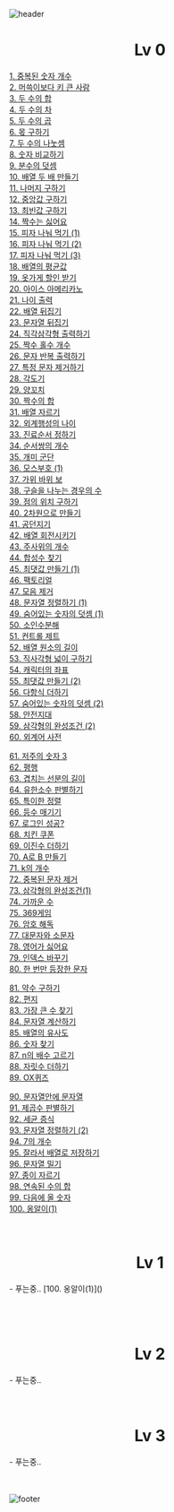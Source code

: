 ![header](https://capsule-render.vercel.app/api?type=waving&color=gradient&customColorList=0,1,2,20&text=🌞🕊️&fontAlign=20)

<h1 align="center">
Lv 0
</h1>

[1. 중복된 숫자 개수](https://github.com/chestnut-CodingTest/programmers_python/blob/main/Lv.%200/%EC%A4%91%EB%B3%B5%EB%90%9C%20%EC%88%AB%EC%9E%90%20%EA%B0%9C%EC%88%98.py)<br/>
[2. 머쓱이보다 키 큰 사람](https://github.com/chestnut-CodingTest/programmers_python/commit/dfacf18c532cad46df6d82329bc35a13ccf1a3c4)<br/>
[3. 두 수의 합](https://github.com/chestnut-CodingTest/programmers_python/blob/main/Lv.%200/%EB%91%90%20%EC%88%98%EC%9D%98%20%ED%95%A9.py)<br/>
[4. 두 수의 차](https://github.com/chestnut-CodingTest/programmers_python/blob/main/Lv.%200/%EB%91%90%20%EC%88%98%EC%9D%98%20%EC%B0%A8.py)<br/>
[5. 두 수의 곱](https://github.com/chestnut-CodingTest/programmers_python/commit/836557ae3417e1245f04744f1d1bad88691a3c2a)<br/>
[6. 몫 구하기](https://github.com/chestnut-CodingTest/programmers_python/blob/main/Lv.%200/%EB%AA%AB%20%EA%B5%AC%ED%95%98%EA%B8%B0.py)<br/>
[7. 두 수의 나눗셈](https://github.com/chestnut-CodingTest/programmers_python/blob/main/Lv.%200/%EB%91%90%20%EC%88%98%EC%9D%98%20%EB%82%98%EB%88%97%EC%85%88.py)<br/>
[8. 숫자 비교하기](https://github.com/chestnut-CodingTest/programmers_python/blob/main/Lv.%200/%EC%88%AB%EC%9E%90%20%EB%B9%84%EA%B5%90%ED%95%98%EA%B8%B0.py)<br/>
[9. 분수의 덧셈](https://github.com/chestnut-CodingTest/programmers_python/blob/main/Lv.%200/%EB%B6%84%EC%88%98%EC%9D%98%20%EB%8D%A7%EC%85%88.py)<br/>
[10. 배열 두 배 만들기](https://github.com/chestnut-CodingTest/programmers_python/blob/main/Lv.%200/%EB%B0%B0%EC%97%B4%20%EB%91%90%EB%B0%B0%20%EB%A7%8C%EB%93%A4%EA%B8%B0.py)<br/>
[11. 나머지 구하기](https://github.com/chestnut-CodingTest/programmers_python/blob/main/Lv.%200/%EB%82%98%EB%A8%B8%EC%A7%80%20%EA%B5%AC%ED%95%98%EA%B8%B0.py)<br/>
[12. 중앙값 구하기](https://github.com/chestnut-CodingTest/programmers_python/commit/76b6e5b802f1acb5c9fbcc7b7eece41996331521)<br/>
[13. 최빈값 구하기](https://github.com/chestnut-CodingTest/programmers_python/commit/23ae8632f2580c2a10aecca57850ce3869d1b78d)<br/>
[14. 짝수는 싫어요](https://github.com/chestnut-CodingTest/programmers_python/blob/main/Lv.%200/%EC%A7%9D%EC%88%98%EB%8A%94%20%EC%8B%AB%EC%96%B4%EC%9A%94.py)<br/>
[15. 피자 나눠 먹기 (1)](https://github.com/chestnut-CodingTest/programmers_python/blob/main/Lv.%200/%ED%94%BC%EC%9E%90%20%EB%82%98%EB%88%A0%20%EB%A8%B9%EA%B8%B0%20(1).py)<br/>
[16. 피자 나눠 먹기 (2)](https://github.com/chestnut-CodingTest/programmers_python/commit/d7d4fa6ff817efb2bd6e46bc6e94f35599516a6c)<br/>
[17. 피자 나눠 먹기 (3)](https://github.com/chestnut-CodingTest/programmers_python/blob/main/Lv.%200/%ED%94%BC%EC%9E%90%20%EB%82%98%EB%88%A0%20%EB%A8%B9%EA%B8%B0%20(3).py)<br/>
[18. 배열의 평균값](https://github.com/chestnut-CodingTest/programmers_python/blob/main/Lv.%200/%EB%B0%B0%EC%97%B4%EC%9D%98%20%ED%8F%89%EA%B7%A0%EA%B0%92.py)<br/>
[19. 옷가게 할인 받기](https://github.com/chestnut-CodingTest/programmers_python/blob/main/Lv.%200/%EC%98%B7%EA%B0%80%EA%B2%8C%20%ED%95%A0%EC%9D%B8%20%EB%B0%9B%EA%B8%B0.py)<br/>
[20. 아이스 아메리카노](https://github.com/chestnut-CodingTest/programmers_python/commit/8e67c98c468e9f6b53290146d433b94a87ee41ef)<br/>
[21. 나이 출력](https://github.com/chestnut-CodingTest/programmers_python/blob/main/Lv.%200/%EB%82%98%EC%9D%B4%20%EC%B6%9C%EB%A0%A5.py)<br/>
[22. 배열 뒤집기](https://github.com/chestnut-CodingTest/programmers_python/blob/main/Lv.%200/%EB%B0%B0%EC%97%B4%20%EB%92%A4%EC%A7%91%EA%B8%B0.py)<br/>
[23. 문자열 뒤집기](https://github.com/chestnut-CodingTest/programmers_python/blob/main/Lv.%200/%EB%AC%B8%EC%9E%90%EC%97%B4%20%EB%92%A4%EC%A7%91%EA%B8%B0.py)<br/>
[24. 직각삼각형 출력하기](https://github.com/chestnut-CodingTest/programmers_python/blob/main/Lv.%200/%EC%A7%81%EA%B0%81%EC%82%BC%EA%B0%81%ED%98%95%20%EC%B6%9C%EB%A0%A5%ED%95%98%EA%B8%B0.py)<br/>
[25. 짝수 홀수 개수](https://github.com/chestnut-CodingTest/programmers_python/blob/main/Lv.%200/%EC%A7%9D%EC%88%98%20%ED%99%80%EC%88%98%20%EA%B0%9C%EC%88%98.py)<br/>
[26. 문자 반복 출력하기](https://github.com/chestnut-CodingTest/programmers_python/blob/main/Lv.%200/%EB%AC%B8%EC%9E%90%20%EB%B0%98%EB%B3%B5%20%EC%B6%9C%EB%A0%A5%ED%95%98%EA%B8%B0.py)<br/>
[27. 특정 문자 제거하기](https://github.com/chestnut-CodingTest/programmers_python/blob/main/Lv.%200/%ED%8A%B9%EC%A0%95%20%EB%AC%B8%EC%9E%90%20%EC%A0%9C%EA%B1%B0%ED%95%98%EA%B8%B0.py)<br/>
[28. 각도기](https://github.com/chestnut-CodingTest/programmers_python/blob/main/Lv.%200/%EA%B0%81%EB%8F%84%EA%B8%B0.py)<br/>
[29. 양꼬치](https://github.com/chestnut-CodingTest/programmers_python/blob/main/Lv.%200/%EC%96%91%EA%BC%AC%EC%B9%98.py)<br/>
[30. 짝수의 합](https://github.com/chestnut-CodingTest/programmers_python/commit/1cf288d8f4a450d4171a6599460b18c33aa02be7)<br/>
[31. 배열 자르기](https://github.com/chestnut-CodingTest/programmers_python/blob/main/Lv.%200/%EB%B0%B0%EC%97%B4%20%EC%9E%90%EB%A5%B4%EA%B8%B0.py)<br/>
[32. 외계행성의 나이](https://github.com/chestnut-CodingTest/programmers_python/blob/main/Lv.%200/%EC%99%B8%EA%B3%84%ED%96%89%EC%84%B1%EC%9D%98%20%EB%82%98%EC%9D%B4.py)<br/>
[33. 진료순서 정하기](https://github.com/chestnut-CodingTest/programmers_python/blob/main/Lv.%200/%EC%A7%84%EB%A3%8C%20%EC%88%9C%EC%84%9C%20%EC%A0%95%ED%95%98%EA%B8%B0.py)<br/>
[34. 순서쌍의 개수](https://github.com/chestnut-CodingTest/programmers_python/blob/main/Lv.%200/%EC%88%9C%EC%84%9C%EC%8C%8D%EC%9D%98%20%EA%B0%9C%EC%88%98.py)<br/>
[35. 개미 군단](https://github.com/chestnut-CodingTest/programmers_python/blob/main/Lv.%200/%EA%B0%9C%EB%AF%B8%20%EA%B5%B0%EB%8B%A8.py)<br/>
[36. 모스부호 (1)](https://github.com/chestnut-CodingTest/programmers_python/blob/main/Lv.%200/%EB%AA%A8%EC%8A%A4%EB%B6%80%ED%98%B8%20(1).py)<br/>
[37. 가위 바위 보](https://github.com/chestnut-CodingTest/programmers_python/blob/main/Lv.%200/%EA%B0%80%EC%9C%84%20%EB%B0%94%EC%9C%84%20%EB%B3%B4.py)<br/>
[38. 구슬을 나누는 경우의 수](https://github.com/chestnut-CodingTest/programmers_python/blob/main/Lv.%200/%EA%B5%AC%EC%8A%AC%EC%9D%84%20%EB%82%98%EB%88%84%EB%8A%94%20%EA%B2%BD%EC%9A%B0%EC%9D%98%20%EC%88%98.py)<br/>
[39. 점의 위치 구하기](https://github.com/chestnut-CodingTest/programmers_python/blob/main/Lv.%200/%EC%A0%90%EC%9D%98%20%EC%9C%84%EC%B9%98%20%EA%B5%AC%ED%95%98%EA%B8%B0.py)<br/>
[40. 2차원으로 만들기](https://github.com/chestnut-CodingTest/programmers_python/blob/main/Lv.%200/2%EC%B0%A8%EC%9B%90%EC%9C%BC%EB%A1%9C%20%EB%A7%8C%EB%93%A4%EA%B8%B0.py)<br/>
[41. 공던지기](https://github.com/chestnut-CodingTest/programmers_python/blob/main/Lv.%200/%EA%B3%B5%20%EB%8D%98%EC%A7%80%EA%B8%B0.py)<br/>
[42. 배열 회전시키기](https://github.com/chestnut-CodingTest/programmers_python/blob/main/Lv.%200/%EB%B0%B0%EC%97%B4%20%ED%9A%8C%EC%A0%84%EC%8B%9C%ED%82%A4%EA%B8%B0.py)<br/>
[43. 주사위의 개수](https://github.com/chestnut-CodingTest/programmers_python/blob/main/Lv.%200/%EC%A3%BC%EC%82%AC%EC%9C%84%EC%9D%98%20%EA%B0%9C%EC%88%98.py)<br/>
[44. 합성수 찾기](https://github.com/chestnut-CodingTest/programmers_python/blob/main/Lv.%200/%ED%95%A9%EC%84%B1%EC%88%98%20%EC%B0%BE%EA%B8%B0.py)<br/>
[45. 최댓값 만들기 (1)](https://github.com/chestnut-CodingTest/programmers_python/blob/main/Lv.%200/%EC%B5%9C%EB%8C%93%EA%B0%92%20%EB%A7%8C%EB%93%A4%EA%B8%B0%20(1).py)<br/>
[46. 팩토리얼](https://github.com/chestnut-CodingTest/programmers_python/blob/main/Lv.%200/%ED%8C%A9%ED%86%A0%EB%A6%AC%EC%96%BC.py)<br/>
[47. 모음 제거](https://github.com/chestnut-CodingTest/programmers_python/blob/main/Lv.%200/%EB%AA%A8%EC%9D%8C%20%EC%A0%9C%EA%B1%B0.py)<br/>
[48. 문자열 정렬하기 (1)](https://github.com/chestnut-CodingTest/programmers_python/blob/main/Lv.%200/%EB%AC%B8%EC%9E%90%EC%97%B4%20%EC%A0%95%EB%A0%AC%ED%95%98%EA%B8%B0%20(1).py)<br/>
[49. 숨어있는 숫자의 덧셈 (1)](https://github.com/chestnut-CodingTest/programmers_python/blob/main/Lv.%200/%EC%88%A8%EC%96%B4%EC%9E%88%EB%8A%94%20%EC%88%AB%EC%9E%90%EC%9D%98%20%EB%8D%A7%EC%85%88%20(1).py)<br/>
[50. 소인수분해](https://github.com/chestnut-CodingTest/programmers_python/blob/main/Lv.%200/%EC%86%8C%EC%9D%B8%EC%88%98%EB%B6%84%ED%95%B4.py)<br/>
[51. 컨트롤 제트](https://github.com/chestnut-CodingTest/programmers_python/blob/main/Lv.%200/%EC%BB%A8%ED%8A%B8%EB%A1%A4%20%EC%A0%9C%ED%8A%B8.py)<br/>
[52. 배열 원소의 길이](https://github.com/chestnut-CodingTest/programmers_python/blob/main/Lv.%200/%EB%B0%B0%EC%97%B4%20%EC%9B%90%EC%86%8C%EC%9D%98%20%EA%B8%B8%EC%9D%B4.py)<br/>
[53. 직사각형 넓이 구하기](https://github.com/chestnut-CodingTest/programmers_python/blob/main/Lv.%200/%EC%A7%81%EC%82%AC%EA%B0%81%ED%98%95%20%EB%84%93%EC%9D%B4%20%EA%B5%AC%ED%95%98%EA%B8%B0.py)<br/>
[54. 캐릭터의 좌표](https://github.com/chestnut-CodingTest/programmers_python/blob/main/Lv.%200/%EC%BA%90%EB%A6%AD%ED%84%B0%EC%9D%98%20%EC%A2%8C%ED%91%9C.py)<br/>
[55. 최댓값 만들기 (2)](https://github.com/chestnut-CodingTest/programmers_python/blob/main/Lv.%200/%EC%B5%9C%EB%8C%93%EA%B0%92%20%EB%A7%8C%EB%93%A4%EA%B8%B0%20(2).py)<br/>
[56. 다항식 더하기](https://github.com/chestnut-CodingTest/programmers_python/blob/main/Lv.%200/%EB%8B%A4%ED%95%AD%EC%8B%9D%20%EB%8D%94%ED%95%98%EA%B8%B0.py)<br/>
[57. 숨어있는 숫자의 덧셈 (2)](https://github.com/chestnut-CodingTest/programmers_python/blob/main/Lv.%200/%EC%88%A8%EC%96%B4%EC%9E%88%EB%8A%94%20%EC%88%AB%EC%9E%90%EC%9D%98%20%EB%8D%A7%EC%85%88%20(2).py)<br/>
[58. 안전지대](https://github.com/chestnut-CodingTest/programmers_python/blob/main/Lv.%200/%EC%95%88%EC%A0%84%EC%A7%80%EB%8C%80.py)<br/>
[59. 삼각형의 완성조건 (2)](https://github.com/chestnut-CodingTest/programmers_python/blob/main/Lv.%200/%EC%82%BC%EA%B0%81%ED%98%95%EC%9D%98%20%EC%99%84%EC%84%B1%EC%A1%B0%EA%B1%B4%20(2).py)<br/>
[60. 외계어 사전](https://github.com/chestnut-CodingTest/programmers_python/blob/main/Lv.%200/%EC%99%B8%EA%B3%84%EC%96%B4%20%EC%82%AC%EC%A0%84.py)<br/>

[61. 저주의 숫자 3](https://github.com/chestnut-CodingTest/programmers_python/blob/main/Lv.%200/%EC%A0%80%EC%A3%BC%EC%9D%98%20%EC%88%AB%EC%9E%903.py)<br/>
[62. 평행](https://github.com/chestnut-CodingTest/programmers_python/blob/main/Lv.%200/%ED%8F%89%ED%96%89.py)<br/>
[63. 겹치는 선분의 길이]()<br/>
[64. 유한소수 판별하기](https://github.com/chestnut-CodingTest/programmers_python/blob/main/Lv.%200/%EC%9C%A0%ED%95%9C%EC%86%8C%EC%88%98%20%ED%8C%90%EB%B3%84%ED%95%98%EA%B8%B0.py)<br/>
[65. 특이한 정렬](https://github.com/chestnut-CodingTest/programmers_python/blob/main/Lv.%200/%ED%8A%B9%EC%9D%B4%ED%95%9C%20%EC%A0%95%EB%A0%AC.py)<br/>
[66. 등수 매기기](https://github.com/chestnut-CodingTest/programmers_python/blob/main/Lv.%200/%EB%93%B1%EC%88%98%20%EB%A7%A4%EA%B8%B0%EA%B8%B0.py)<br/>
[67. 로그인 성공?](https://github.com/chestnut-CodingTest/programmers_python/blob/main/Lv.%200/%EB%A1%9C%EA%B7%B8%EC%9D%B8%20%EC%84%B1%EA%B3%B5.py)<br/>
[68. 치킨 쿠폰](https://github.com/chestnut-CodingTest/programmers_python/blob/main/Lv.%200/%EC%B9%98%ED%82%A8%20%EC%BF%A0%ED%8F%B0.py)<br/>
[69. 이진수 더하기](https://github.com/chestnut-CodingTest/programmers_python/blob/main/Lv.%200/%EC%9D%B4%EC%A7%84%EC%88%98%20%EB%8D%94%ED%95%98%EA%B8%B0.py)<br/>
[70. A로 B 만들기](https://github.com/chestnut-CodingTest/programmers_python/blob/main/Lv.%200/A%EB%A1%9C%20B%EB%A7%8C%EB%93%A4%EA%B8%B0.py)<br/>
[71. k의 개수](https://github.com/chestnut-CodingTest/programmers_python/blob/main/Lv.%200/k%EC%9D%98%20%EA%B0%9C%EC%88%98.py)<br/>
[72. 중복된 문자 제거](https://github.com/chestnut-CodingTest/programmers_python/blob/main/Lv.%200/%EC%A4%91%EB%B3%B5%EB%90%9C%20%EB%AC%B8%EC%9E%90%20%EC%A0%9C%EA%B1%B0.py)<br/>
[73. 삼각형의 완성조건(1)](https://github.com/chestnut-CodingTest/programmers_python/blob/main/Lv.%200/%EC%82%BC%EA%B0%81%ED%98%95%EC%9D%98%20%EC%99%84%EC%84%B1%EC%A1%B0%EA%B1%B4%20(1).py)<br/>
[74. 가까운 수](https://github.com/chestnut-CodingTest/programmers_python/blob/main/Lv.%200/%EA%B0%80%EA%B9%8C%EC%9A%B4%20%EC%88%98.py)<br/>
[75. 369게임](https://github.com/chestnut-CodingTest/programmers_python/blob/main/Lv.%200/369%EA%B2%8C%EC%9E%84.py)<br/>
[76. 암호 해독](https://github.com/chestnut-CodingTest/programmers_python/blob/main/Lv.%200/%EC%95%94%ED%98%B8%20%ED%95%B4%EB%8F%85.py)<br/>
[77. 대문자와 소문자](https://github.com/chestnut-CodingTest/programmers_python/blob/main/Lv.%200/%EB%8C%80%EB%AC%B8%EC%9E%90%EC%99%80%20%EC%86%8C%EB%AC%B8%EC%9E%90.py)<br/>
[78. 영어가 싫어요](https://github.com/chestnut-CodingTest/programmers_python/blob/main/Lv.%200/%EC%98%81%EC%96%B4%EA%B0%80%20%EC%8B%AB%EC%96%B4%EC%9A%94.py)<br/>
[79. 인덱스 바꾸기](https://github.com/chestnut-CodingTest/programmers_python/blob/main/Lv.%200/%EC%9D%B8%EB%8D%B1%EC%8A%A4%20%EB%B0%94%EA%BE%B8%EA%B8%B0.py)<br/>
[80. 한 번만 등장한 문자](https://github.com/chestnut-CodingTest/programmers_python/blob/main/Lv.%200/%ED%95%9C%20%EB%B2%88%EB%A7%8C%20%EB%93%B1%EC%9E%A5%ED%95%9C%20%EB%AC%B8%EC%9E%90.py)<br/>



[81. 약수 구하기](https://github.com/chestnut-CodingTest/programmers_python/blob/main/Lv.%200/%EC%95%BD%EC%88%98%20%EA%B5%AC%ED%95%98%EA%B8%B0.py)<br/>
[82. 편지](https://github.com/chestnut-CodingTest/programmers_python/blob/main/Lv.%200/%ED%8E%B8%EC%A7%80.py)<br/>
[83. 가장 큰 수 찾기](https://github.com/chestnut-CodingTest/programmers_python/blob/main/Lv.%200/%EA%B0%80%EC%9E%A5%20%ED%81%B0%20%EC%88%98%20%EC%B0%BE%EA%B8%B0.py)<br/>
[84. 문자열 계산하기](https://github.com/chestnut-CodingTest/programmers_python/blob/main/Lv.%200/%EB%AC%B8%EC%9E%90%EC%97%B4%20%EA%B3%84%EC%82%B0%ED%95%98%EA%B8%B0.py)<br/>
[85. 배열의 유사도](https://github.com/chestnut-CodingTest/programmers_python/blob/main/Lv.%200/%EB%B0%B0%EC%97%B4%EC%9D%98%20%EC%9C%A0%EC%82%AC%EB%8F%84.py)<br/>
[86. 숫자 찾기](https://github.com/chestnut-CodingTest/programmers_python/blob/main/Lv.%200/%EC%88%AB%EC%9E%90%20%EC%B0%BE%EA%B8%B0.py)<br/>
[87. n의 배수 고르기](https://github.com/chestnut-CodingTest/programmers_python/blob/main/Lv.%200/n%EC%9D%98%20%EB%B0%B0%EC%88%98%20%EA%B3%A0%EB%A5%B4%EA%B8%B0.py)<br/>
[88. 자릿수 더하기](https://github.com/chestnut-CodingTest/programmers_python/blob/main/Lv.%200/%EC%9E%90%EB%A6%BF%EC%88%98%20%EB%8D%94%ED%95%98%EA%B8%B0.py)<br/>
[89. OX퀴즈](https://github.com/chestnut-CodingTest/programmers_python/blob/main/Lv.%200/OX%ED%80%B4%EC%A6%88.py)<br/>


[90. 문자열안에 문자열](https://github.com/chestnut-CodingTest/programmers_python/blob/main/Lv.%200/%EB%AC%B8%EC%9E%90%EC%97%B4%EC%95%88%EC%97%90%20%EB%AC%B8%EC%9E%90%EC%97%B4.py)<br/>
[91. 제곱수 판별하기](https://github.com/chestnut-CodingTest/programmers_python/blob/main/Lv.%200/%EC%A0%9C%EA%B3%B1%EC%88%98%20%ED%8C%90%EB%B3%84%ED%95%98%EA%B8%B0.py)<br/>
[92. 세균 증식](https://github.com/chestnut-CodingTest/programmers_python/blob/main/Lv.%200/%EC%84%B8%EA%B7%A0%20%EC%A6%9D%EC%8B%9D.py)<br/>
[93. 문자열 정렬하기 (2)](https://github.com/chestnut-CodingTest/programmers_python/blob/main/Lv.%200/%EB%AC%B8%EC%9E%90%EC%97%B4%20%EC%A0%95%EB%A0%AC%ED%95%98%EA%B8%B0%20(2).py)<br/>
[94. 7의 개수](https://github.com/chestnut-CodingTest/programmers_python/blob/main/Lv.%200/7%EC%9D%98%20%EA%B0%9C%EC%88%98.py)<br/>
[95. 잘라서 배열로 저장하기](https://github.com/chestnut-CodingTest/programmers_python/blob/main/Lv.%200/%EC%9E%98%EB%9D%BC%EC%84%9C%20%EB%B0%B0%EC%97%B4%EB%A1%9C%20%EC%A0%80%EC%9E%A5%ED%95%98%EA%B8%B0.py)<br/>
[96. 문자열 밀기](https://github.com/chestnut-CodingTest/programmers_python/blob/main/Lv.%200/%EB%AC%B8%EC%9E%90%EC%97%B4%20%EB%B0%80%EA%B8%B0.py)<br/>
[97. 종이 자르기](https://github.com/chestnut-CodingTest/programmers_python/blob/main/Lv.%200/%EC%A2%85%EC%9D%B4%20%EC%9E%90%EB%A5%B4%EA%B8%B0.py)<br/>
[98. 연속된 수의 합](https://github.com/chestnut-CodingTest/programmers_python/blob/main/Lv.%200/%EC%97%B0%EC%86%8D%EB%90%9C%20%EC%88%98%EC%9D%98%20%ED%95%A9.py)<br/>
[99. 다음에 올 숫자](https://github.com/chestnut-CodingTest/programmers_python/blob/main/Lv.%200/%EB%8B%A4%EC%9D%8C%EC%97%90%20%EC%98%AC%20%EC%88%AB%EC%9E%90.py)<br/>
[100. 옹알이(1)](https://github.com/chestnut-CodingTest/programmers_python/blob/main/Lv.%200/%EC%98%B9%EC%95%8C%EC%9D%B4(1).py)<br/>







<br/>


<h1 align="center">
Lv 1
</h1>
- 푸는중..
[100. 옹알이(1)]()<br/>

<br/>
<br/>
<br/>



<h1 align="center">
Lv 2
</h1>
- 푸는중..
<br/>
<br/>
<br/>



<h1 align="center">
Lv 3
</h1>
- 푸는중..
<br/>
<br/>
<br/>

![footer](https://capsule-render.vercel.app/api?type=waving&color=gradient&customColorList=0,1,2,20&section=footer&text=🌼🌻🌷&fontAlign=80)
